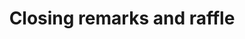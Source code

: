 ---
title: "Closing remarks and raffle"
location: "Main Downstairs"
time: "4:40 — 5:15pm"
order: "H"
edition: "2024"
---